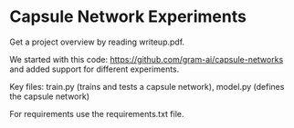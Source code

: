 # Capsule Network Experiments

Get a project overview by reading writeup.pdf.

We started with this code: https://github.com/gram-ai/capsule-networks and added support for different experiments.

Key files: train.py (trains and tests a capsule network), model.py (defines the capsule network)

For requirements use the requirements.txt file.
